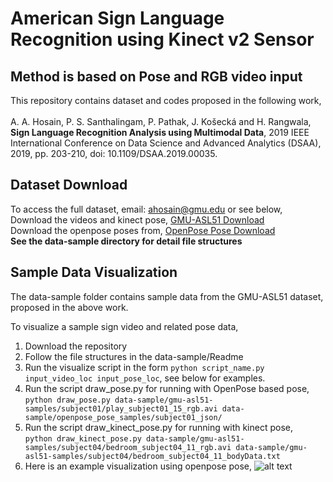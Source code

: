 # American Sign Language Recognition using Kinect v2 Sensor
## Method is based on Pose and RGB video input

This repository contains dataset and codes proposed in the following work, <br /> <br />
A. A. Hosain, P. S. Santhalingam, P. Pathak, J. Košecká and H. Rangwala, 
**Sign Language Recognition Analysis using Multimodal Data**, 
2019 IEEE International Conference on Data Science and Advanced Analytics (DSAA), 2019, 
pp. 203-210, doi: 10.1109/DSAA.2019.00035.

## Dataset Download
To access the full dataset, email: ahosain@gmu.edu or see below, <br>
Download the videos and kinect pose, [GMU-ASL51 Download](https://drive.google.com/file/d/1D0Ew6gifUXHZGgXVqKJOt4XlXMTIA7Aj/view?usp=sharing) <br>
Download the openpose poses from, [OpenPose Pose Download](https://drive.google.com/file/d/1vS5pYPhmeEY57ADOeqxmcX9fWqAk09GR/view?usp=sharing) <br>
**See the data-sample directory for detail file structures**

## Sample Data Visualization
The data-sample folder contains sample data from the GMU-ASL51 dataset, proposed in the above work.

To visualize a sample sign video and related pose data, 
1. Download the repository
2. Follow the file structures in the data-sample/Readme
3. Run the visualize script in the form ``` python script_name.py input_video_loc input_pose_loc ```, see below for examples.
4. Run the script draw_pose.py for running with OpenPose based pose, <br />
  ``` python draw_pose.py data-sample/gmu-asl51-samples/subject01/play_subject01_15_rgb.avi data-sample/openpose_pose_samples/subject01_json/ ```
5. Run the script draw_kinect_pose.py for running with kinect pose, <br />
  ``` python draw_kinect_pose.py data-sample/gmu-asl51-samples/subject04/bedroom_subject04_11_rgb.avi data-sample/gmu-asl51-samples/subject04/bedroom_subject04_11_bodyData.txt ```
6. Here is an example visualization using openpose pose,
![alt text](data-sample/saved_vis.png)
